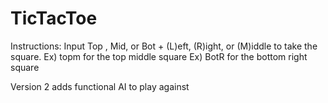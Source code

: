 # TicTacToe
Instructions:
Input Top , Mid, or Bot + (L)eft, (R)ight, or (M)iddle to take the square.
Ex) topm for the top middle square
Ex) BotR for the bottom right square

Version 2 adds functional AI to play against
